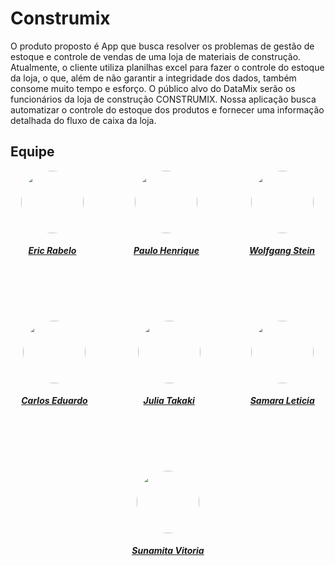 # Construmix

O produto proposto é App que busca resolver os problemas de gestão de estoque e controle de vendas de uma loja de materiais de construção. Atualmente, o cliente utiliza planilhas excel para fazer o controle do estoque da loja, o que, além de não garantir a  integridade dos dados, também consome muito tempo e esforço. O público alvo do DataMix serão os funcionários da loja de construção CONSTRUMIX. Nossa aplicação busca automatizar o controle do estoque dos produtos e fornecer uma informação detalhada do fluxo de caixa da loja.

## Equipe

<center>

<div style="display: flex; flex-direction: row; gap: 80px; flex-wrap: wrap; justify-content: center;" >
    <div>
        <a href="https://github.com/rabelzx">
                <img style="border-radius: 50%;"         src="https://github.com/rabelzx.png" width="100px;"/>
                <h5 class="text-center">Eric Rabelo</h5>
        </a>
    </div>
    <div>
        <a href="https://github.com/paulomh">
                <img style="border-radius: 50%;"   src="https://github.com/paulomh.png" width="100px;"/>
                <h5 class="text-center">Paulo Henrique</h5>
        </a>
    </div>
    <div>
        <a href="https://github.com/WolffStein">
                <img style="border-radius: 50%;"         src="https://github.com/WolffStein.png" width="100px;"/>
                <h5 class="text-center">Wolfgang Stein</h5>
        </a>
    </div>
    <div>
        <a href="https://github.com/Carlos-kadu">
                <img style="border-radius: 50%;"         src="https://github.com/Carlos-kadu.png" width="100px;"/>
                <h5 class="text-center">Carlos Eduardo</h5>
        </a>
    </div>
    <div>
        <a href="https://github.com/juliatakaki">
                <img style="border-radius: 50%;"         src="https://github.com/juliatakaki.png" width="100px;"/>
                <h5 class="text-center">Julia Takaki</h5>
        </a>
    </div>
    <div>
        <a href="https://github.com/samarawwleticia">
                <img style="border-radius: 50%;"         src="https://github.com/samarawwleticia.png" width="100px;"/>
                <h5 class="text-center">Samara Leticia</h5>
        </a>
    </div>
    <div>
        <a href="https://github.com/Sunamit">
                <img style="border-radius: 50%;"         src="https://github.com/Sunamit.png" width="100px;"/>
                <h5 class="text-center">Sunamita Vitoria</h5>
        </a>
    </div>
</div>

</center>
